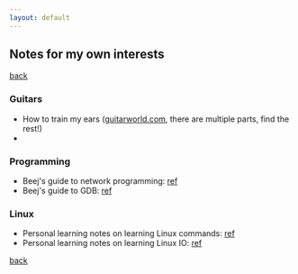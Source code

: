 ```yaml
---
layout: default
---
```


## Notes for my own interests
[back](../)

### Guitars
- How to train my ears ([guitarworld.com](https://www.guitarworld.com/lessons/ultra-zone-steve-vais-course-ear-training-part-1), there are multiple parts, find the rest!)
- 

### Programming
- Beej's guide to network programming: [ref](https://beej.us/guide/bgnet/)
- Beej's guide to GDB: [ref](http://beej.us/guide/bggdb/)

### Linux
- Personal learning notes on learning Linux commands: [ref](./linux/lix_command.html)
- Personal learning notes on learning Linux IO: [ref](./linux/linux_io.html)

[back](../)